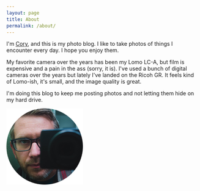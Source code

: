 ```yaml
---
layout: page
title: About
permalink: /about/
---
```


I'm [Cory](http://corygrunk.com/), and this is my photo blog. I like to take photos of things I encounter every day. I hope you enjoy them.

My favorite camera over the years has been my Lomo LC-A, but film is expensive and a pain in the ass (sorry, it is). I've used a bunch of digital cameras over the years but lately I've landed on the Ricoh GR. It feels kind of Lomo-ish, it's small, and the image quality is great.

I'm doing this blog to keep me posting photos and not letting them hide on my hard drive.

<img src="/img/avatar-ricoh.png" class="avatar">
